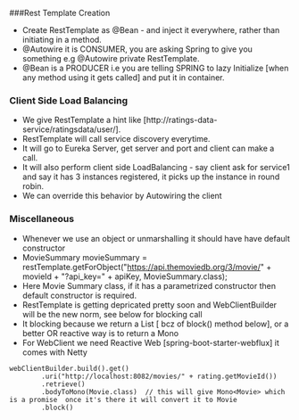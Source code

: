 ###Rest Template Creation
 - Create RestTemplate as @Bean - and inject it everywhere, rather than initiating in a method.
 - @Autowire it is CONSUMER, you are asking Spring to give you something e.g @Autowire private RestTemplate.
 - @Bean is a PRODUCER i.e you are telling SPRING to lazy Initialize [when any method using it gets called] and put it in container.
### Client Side Load Balancing
- We give RestTemplate a hint like [http://ratings-data-service/ratingsdata/user/].
- RestTemplate will call service discovery everytime.
- It will go to Eureka Server, get server and port and client can make a call.
- It will also perform client side LoadBalancing  - say client ask for service1 and say it has 3 instances registered, it picks up the instance in round robin.
- We can override this behavior by Autowiring the client
### Miscellaneous
 - Whenever we use an object or unmarshalling it should have have default constructor 
 -   MovieSummary movieSummary = restTemplate.getForObject("https://api.themoviedb.org/3/movie/" + movieId + "?api_key=" +  apiKey, MovieSummary.class);
 -   Here Movie Summary class, if it has a parametrized constructor then default constructor is required.
 -   RestTemplate is getting depricated pretty soon and WebClientBuilder will be the new norm, see below for blocking call
 -   It blocking because we return a List<Movie> [ bcz of block() method below],  or a better OR reactive way is to return a Mono
  -  For WebClient we need Reactive Web [spring-boot-starter-webflux] it comes with Netty 
 ```
 webClientBuilder.build().get()
         .uri("http://localhost:8082/movies/" + rating.getMovieId())
         .retrieve()
         .bodyToMono(Movie.class)  // this will give Mono<Movie> which is a promise  once it's there it will convert it to Movie
         .block() 
  ```
